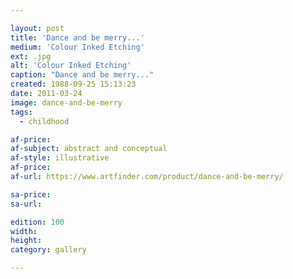 ```yaml
---

layout: post
title: 'Dance and be merry...'
medium: 'Colour Inked Etching'
ext: .jpg
alt: 'Colour Inked Etching'
caption: "Dance and be merry..."
created: 1988-09-25 15:13:23
date: 2011-03-24
image: dance-and-be-merry
tags:
  - childhood

af-price:
af-subject: abstract and conceptual
af-style: illustrative
af-price:
af-url: https://www.artfinder.com/product/dance-and-be-merry/

sa-price:
sa-url:

edition: 100
width:
height:
category: gallery

---
```

